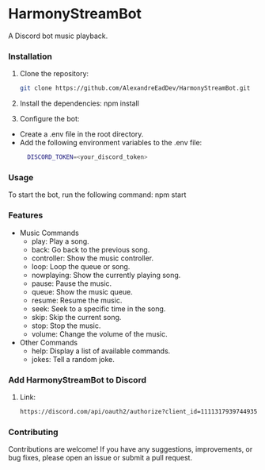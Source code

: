 # HarmonyStreamBot

A Discord bot music playback.


### Installation

1. Clone the repository:

   ```bash
   git clone https://github.com/AlexandreEadDev/HarmonyStreamBot.git

2. Install the dependencies: npm install

3. Configure the bot:
- Create a .env file in the root directory.
- Add the following environment variables to the .env file:
   ```bash
     DISCORD_TOKEN=<your_discord_token>
   
### Usage

To start the bot, run the following command: npm start


### Features

- Music Commands
  - play: Play a song.
  - back: Go back to the previous song.
  - controller: Show the music controller.
  - loop: Loop the queue or song.
  - nowplaying: Show the currently playing song.
  - pause: Pause the music.
  - queue: Show the music queue.
  - resume: Resume the music.
  - seek: Seek to a specific time in the song.
  - skip: Skip the current song.
  - stop: Stop the music.
  - volume: Change the volume of the music.
- Other Commands
  - help: Display a list of available commands.
  - jokes: Tell a random joke.
    

### Add HarmonyStreamBot to Discord

1. Link:

   ```bash
   https://discord.com/api/oauth2/authorize?client_id=1111317939744935957&permissions=40671527795568&scope=bot

### Contributing

Contributions are welcome! If you have any suggestions, improvements, or bug fixes, please open an issue or submit a pull request.
